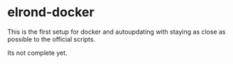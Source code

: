 # elrond-docker
This is the first setup for docker and autoupdating with staying as close as possible to the official scripts.

Its not complete yet.
